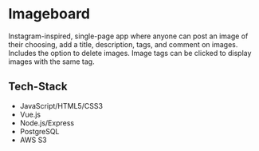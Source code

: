 # Imageboard

Instagram-inspired, single-page app where anyone can post an image of their choosing, 
add a title, description, tags, and comment on images. Includes the option to delete images. 
Image tags can be clicked to display images with the same tag.

## Tech-Stack
* JavaScript/HTML5/CSS3
* Vue.js
* Node.js/Express
* PostgreSQL
* AWS S3

